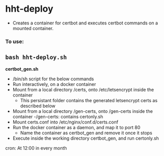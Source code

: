 # hht-deploy
- Creates a container for certbot and executes certbot commands on a mounted container.  
  
### To use:  
`bash hht-deploy.sh`
---
**certbot_gen.sh**
- /bin/sh script for the below commands
- Run interactively, on a docker container
- Mount from a local directory /certs, onto /etc/letsencrypt inside the container
	- This persistant folder contains the generated letsencrypt certs as described below
- Mount from a local directory /gen-certs, onto /gen-certs inside the container
	-/gen-certs: contains certonly.sh
- Mount certs.conf into /etc/nginx/conf.d/certs.conf
- Run the docker container as a daemon, and map it to port 80
	- Name the container as certbot_gen and remove it once it stops
- Execute inside the working directory certbot_gen, and run certonly.sh


cron: At 12:00 in every month
